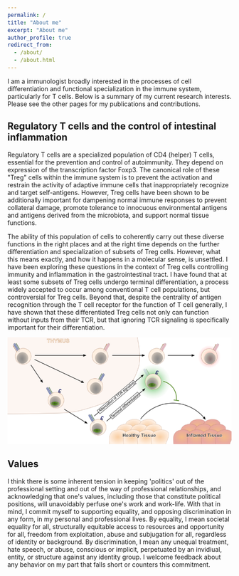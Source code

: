 ```yaml
---
permalink: /
title: "About me"
excerpt: "About me"
author_profile: true
redirect_from: 
  - /about/
  - /about.html
---
```

I am a immunologist broadly interested in the processes of cell differentiation and functional specialization in the immune system, particularly for T cells. Below is a summary of my current research interests. Please see the other pages for my publications and contributions.

Regulatory T cells and the control of intestinal inflammation
----
Regulatory T cells are a specialized population of CD4 (helper) T cells, essential for the prevention and control of autoimmunity. They depend on expression of the transcription factor Foxp3. The canonical role of these "Treg" cells within the immune system is to prevent the activation and restrain the activity of adaptive immune cells that inappropriately recognize and target self-antigens. However, Treg cells have been shown to be additionally important for dampening normal immune responses to prevent collateral damage, promote tolerance to innocuous environmental antigens and antigens derived from the microbiota, and support normal tissue functions.

The ability of this population of cells to coherently carry out these diverse functions in the right places and at the right time depends on the further differentiation and specialization of subsets of Treg cells. However, what this means exactly, and how it happens in a molecular sense, is unsettled. I have been exploring these questions in the context of Treg cells controlling immunity and inflammation in the gastrointestinal tract. I have found that at least some subsets of Treg cells undergo terminal differentiation, a process widely accepted to occur among conventional T cell populations, but controversial for Treg cells. Beyond that, despite the centrality of antigen recognition through the T cell receptor for the function of T cell generally, I have shown that these differentiated Treg cells not only can function without inputs from their TCR, but that ignoring TCR signaling is specifically important for their differentiation.

![Graphical summary I](/images/tregs_summary.png)


Values
------
I think there is some inherent tension in keeping 'politics' out of the professional setting and out of the way of professional relationships, and acknowledging that one's values, including those that constitute political positions, will unavoidably perfuse one's work and work-life. With that in mind, I commit myself to supporting equality, and opposing discrimination in any form, in my personal and professional lives. By equality, I mean societal equality for all, structurally equitable access to resources and opportunity for all, freedom from exploitation, abuse and subjugation for all, regardless of identity or background. By discrimination, I mean any unequal treatment, hate speech, or abuse, conscious or implicit, perpetuated by an invidiual, entity, or structure against any identity group. I welcome feedback about any behavior on my part that falls short or counters this commitment.
